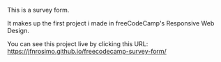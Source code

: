 This is a survey form.

It makes up the first project i made in freeCodeCamp's Responsive Web Design.

You can see this project live by clicking this URL:
https://jfnrosimo.github.io/freecodecamp-survey-form/